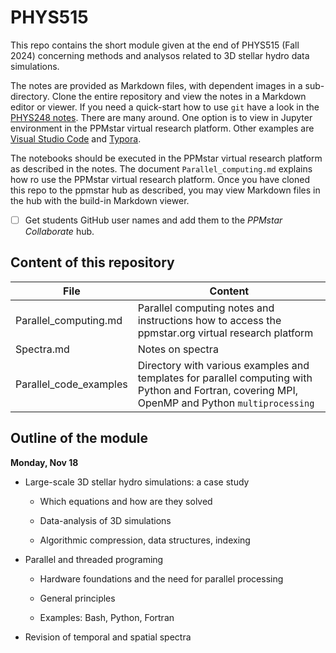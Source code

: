 # PHYS515

This repo contains the short module given at the end of PHYS515 (Fall 2024) concerning methods and analysos related to 3D stellar hydro data simulations. 

The notes are provided as Markdown files, with dependent images in a sub-directory. Clone the entire repository and view the notes in a Markdown editor or viewer. If you need a quick-start how to use `git` have a look in the [PHYS248 notes](https://github.com/UVic-CompPhys/PHYS248). There are many around. One option is to view in Jupyter environment in the PPMstar virtual research platform. Other examples are [Visual Studio Code](https://code.visualstudio.com) and [Typora](https://typora.io). 

The notebooks should be executed in the PPMstar virtual research platform as described in the notes. The document `Parallel_computing.md` explains how ro use the PPMstar virtual research platform. Once you have cloned this repo to the ppmstar hub as described, you may view Markdown files in the hub with the build-in Markdown viewer. 

* [ ] Get students GitHub user names and add them to the _PPMstar Collaborate_ hub.

## Content of this repository

File | Content
-----|---------
Parallel_computing.md | Parallel computing notes and instructions how to access the ppmstar.org virtual research platform
Spectra.md | Notes on spectra 
Parallel_code_examples | Directory with various examples and templates for parallel computing with Python and Fortran, covering MPI, OpenMP and Python `multiprocessing` 

## Outline of the module

**Monday, Nov 18**

* Large-scale 3D stellar hydro simulations: a case study

  * Which equations and how are they solved
  * Data-analysis of 3D simulations

  * Algorithmic compression, data structures, indexing

* Parallel and threaded programing 

  * Hardware foundations and the need for parallel processing

  * General principles

  * Examples: Bash, Python, Fortran

* Revision of temporal and spatial spectra

